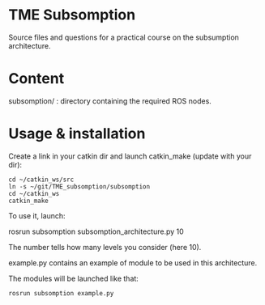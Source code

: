 TME Subsomption
===============

Source files and questions for a practical course on the subsumption architecture.

Content
=======

subsomption/ : directory containing the required ROS nodes. 

Usage & installation
====================

Create a link in your catkin dir and launch catkin_make (update with your dir):

    cd ~/catkin_ws/src
    ln -s ~/git/TME_subsomption/subsomption
    cd ~/catkin_ws
    catkin_make

To use it, launch:

   rosrun subsomption subsomption_architecture.py 10

The number tells how many levels you consider (here 10).

example.py contains an example of module to be used in this architecture.

The modules will be launched like that:

    rosrun subsomption example.py




